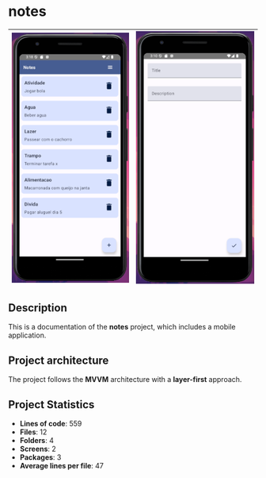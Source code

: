 # notes

| ![Home Screen](https://raw.githubusercontent.com/gheysiell/images/main/notes_screen.png) | ![Details Screen](https://raw.githubusercontent.com/gheysiell/images/main/notes_details_screen.png) |
|:---:|:---:|

## Description

This is a documentation of the **notes** project, which includes a mobile application.

## Project architecture

The project follows the **MVVM** architecture with a **layer-first** approach.

## Project Statistics

- **Lines of code**: 559
- **Files**: 12
- **Folders**: 4
- **Screens**: 2
- **Packages**: 3
- **Average lines per file**: 47